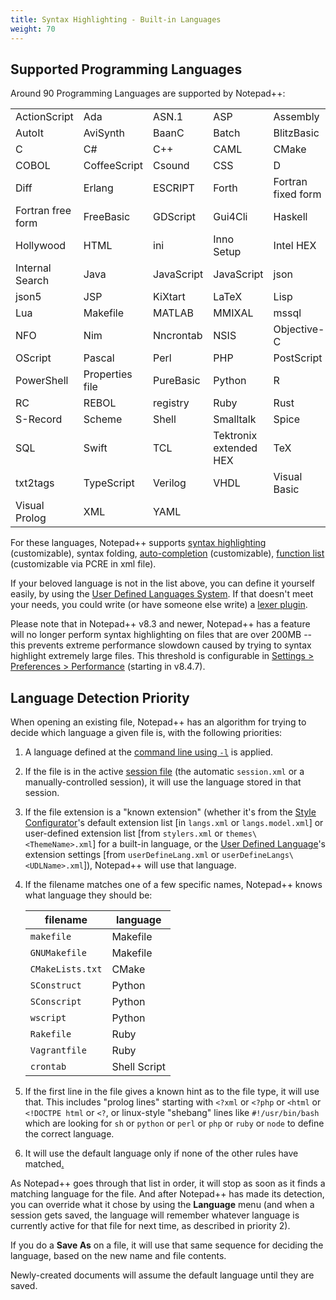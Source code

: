```yaml
---
title: Syntax Highlighting - Built-in Languages
weight: 70
---
```


## Supported Programming Languages

Around 90 Programming Languages are supported by Notepad++:

|                       |                        |                        |                        |                       |
|-----------------------|------------------------|------------------------|------------------------|-----------------------|
|ActionScript           | Ada                    | ASN.1                  | ASP                    | Assembly              |
|AutoIt                 | AviSynth               | BaanC                  | Batch                  | BlitzBasic            |
|C                      | C#                     | C++                    | CAML                   | CMake                 |
|COBOL                  | CoffeeScript           | Csound                 | CSS                    | D                     |
|Diff                   | Erlang                 | ESCRIPT                | Forth                  | Fortran fixed form    |
|Fortran free form      | FreeBasic              | GDScript               | Gui4Cli                | Haskell               |
|Hollywood              | HTML                   | ini                    | Inno Setup             | Intel HEX             |
|Internal Search        | Java                   | JavaScript             | JavaScript             | json                  |
|json5                  | JSP                    | KiXtart                | LaTeX                  | Lisp                  |
|Lua                    | Makefile               | MATLAB                 | MMIXAL                 | mssql                 |
|NFO                    | Nim                    | Nncrontab              | NSIS                   | Objective-C           |
|OScript                | Pascal                 | Perl                   | PHP                    | PostScript            |
|PowerShell             | Properties file        | PureBasic              | Python                 | R                     |
|RC                     | REBOL                  | registry               | Ruby                   | Rust                  |
|S-Record               | Scheme                 | Shell                  | Smalltalk              | Spice                 |
|SQL                    | Swift                  | TCL                    | Tektronix extended HEX | TeX                   |
|txt2tags               | TypeScript             | Verilog                | VHDL                   | Visual Basic          |
|Visual Prolog          | XML                    | YAML                   |                        |                       |

For these languages, Notepad++ supports [syntax highlighting](../preferences/#style-configurator) (customizable),
syntax folding, [auto-completion](../auto-completion/) (customizable),
[function list](../function-list/) (customizable via PCRE in xml file).

If your beloved language is not in the list above, you can define it yourself easily, by using the
[User Defined Languages System](../user-defined-language-system/).  If that doesn't meet your needs,
you could write (or have someone else write) a [lexer plugin](../plugins/#building-a-lexer-plugin).

Please note that in Notepad++ v8.3 and newer, Notepad++ has a feature will no longer perform syntax highlighting
on files that are over 200MB -- this prevents extreme performance slowdown caused by trying to
syntax highlight extremely large files.  This threshold is configurable in
[Settings > Preferences > Performance](../preferences/#performance) (starting in v8.4.7).

## Language Detection Priority

When opening an existing file, Notepad++ has an algorithm for trying to decide which language a given file is, with the following priorities:

1. A language defined at the [command line using `-l`](../command-prompt/) is applied.
2. If the file is in the active [session file](session/) (the automatic `session.xml` or a manually-controlled session), it will use the language stored in that session.
3. If the file extension is a "known extension" (whether it's from the [Style Configurator](../preferences/#style-configurator)'s default extension list [in `langs.xml` or `langs.model.xml`] or user-defined extension list [from `stylers.xml` or `themes\<ThemeName>.xml`] for a built-in language, or the [User Defined Language](../user-defined-language-system/)'s extension settings [from `userDefineLang.xml` or `userDefineLangs\<UDLName>.xml`]), Notepad++ will use that language.
4. If the filename matches one of a few specific names, Notepad++ knows what language they should be:

    filename | language
    ---|---
    `makefile` | Makefile
    `GNUMakefile` | Makefile
    `CMakeLists.txt` | CMake
    `SConstruct` | Python
    `SConscript` | Python
    `wscript` | Python
    `Rakefile` | Ruby
    `Vagrantfile` | Ruby
    `crontab` | Shell Script
5. If the first line in the file gives a known hint as to the file type, it will use that.  This includes "prolog lines" starting with `<?xml` or `<?php` or `<html` or `<!DOCTPE html` or `<?`, or linux-style "shebang" lines like `#!/usr/bin/bash` which are looking for `sh` or `python` or `perl` or `php` or `ruby` or `node` to define the correct language.
6. It will use the default language only if none of the other rules have matched[.](# "There was a bug through v8.4.6 that made the default language apply on files without extensions, even if the first-line rule had already matched")

As Notepad++ goes through that list in order, it will stop as soon as it finds a matching language for the file.  And after Notepad++ has made its detection, you can override what it chose by using the **Language** menu (and when a session gets saved, the language will remember whatever language is currently active for that file for next time, as described in priority 2).

If you do a **Save As** on a file, it will use that same sequence for deciding the language, based on the new name and file contents.

Newly-created documents will assume the default language until they are saved.
